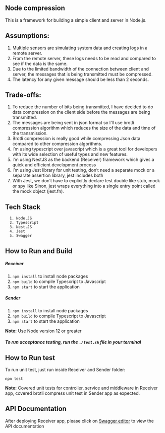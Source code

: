 ## Node compression

This is a framework for building a simple client and server in Node.js.

## Assumptions:

1. Multiple sensors are simulating system data and creating logs in a remote server.
2. From the remote server, these logs needs to be read and compared to see if the data is the same.
3. Due to the limited bandwidth of the connection between client and server, the messages that is being transmitted must be compressed.
4. The latency for any given message should be less than 2 seconds.
    
## Trade-offs:

1. To reduce the number of bits being transmitted, I have decided to do data compression on the client side before the messages are being transmitted.
2. The messages are being sent in json format so I’ll use brotli compression algorithm which reduces the size of the data and time of the transmission.
3. Brotli compression is really good while compressing Json data compared to other compression algorithms.
4. I’m using typescript over javascript which is a great tool for developers with its wide selection of useful types and new features.
5. I’m using NestJS as the backend (Receiver) framework which gives a quick and efficient development process
6. I’m using Jest library for unit testing, don’t need a separate mock or a separate assertion library, jest includes both
7. With Jest, we don’t have to explicitly declare test double like stub, mock or spy like Sinon, jest wraps everything into a single entry point called the mock object (jest.fn).

## Tech Stack

      1. Node.JS
      2. Typescript
      3. Nest.JS
      4. Jest
      5. Swagger
      
## How to Run and Build

##### Receiver

1. ```npm install``` to install node packages
2. ```npm build``` to compile Typescript to Javascript
3. ```npm start``` to start the application

##### Sender

1. ```npm install``` to install node packages
2. ```npm build``` to compile Typescript to Javascript
3. ```npm start``` to start the application 

**Note:** Use Node version 12 or greater  

##### To run acceptance testing, run the ```./test.sh``` file in your terminal

## How to Run test


To run unit test, just run inside Receiver and Sender folder:

```npm test```

**Note:** Covered unit tests for controller, service and middleware in Receiver app, covered brotli compress unit test in Sender app as expected. 

## API Documentation

After deploying Receiver app, please click on [Swagger editor](http://localhost:3000/api-docs "API Doc") to view the API documentation
